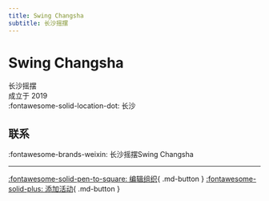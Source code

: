 ```yaml
---
title: Swing Changsha
subtitle: 长沙摇摆
---
```


# Swing Changsha

长沙摇摆  
成立于 2019  
:fontawesome-solid-location-dot: 长沙  


## 联系

:fontawesome-brands-weixin: 长沙摇摆Swing Changsha  

---

[:fontawesome-solid-pen-to-square: 编辑组织](https://github.com/swingdance/orgs/issues/new?assignees=&labels=update+org&projects=&template=03-update_entity.yml&title=Update%20Org%3A%20zh_CN%20%E2%80%A2%20Swing%20Changsha&region=zh_CN&id=swing-chang-sha&name=Swing%20Changsha){ .md-button } [:fontawesome-solid-plus: 添加活动](https://github.com/swingdance/events/issues/new?assignees=&labels=add+event&projects=&template=02-add_entity.yml&title=Add%20Event%3A%20zh_CN%20%E2%80%A2%20%3CName%3E&region=zh_CN&province=Hunan&city=Changsha&org_id=swing-chang-sha){ .md-button }

